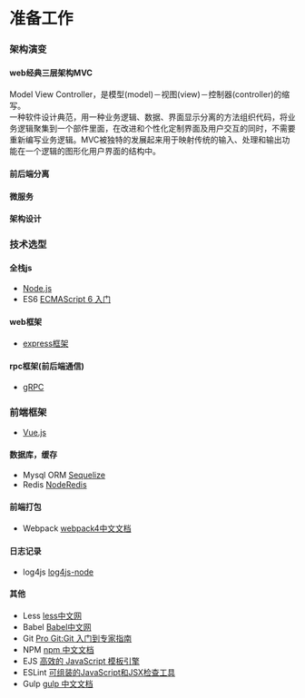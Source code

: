 # 准备工作

### 架构演变

#### web经典三层架构MVC

Model View Controller，是模型(model)－视图(view)－控制器(controller)的缩写。  
一种软件设计典范，用一种业务逻辑、数据、界面显示分离的方法组织代码，将业务逻辑聚集到一个部件里面，在改进和个性化定制界面及用户交互的同时，不需要重新编写业务逻辑。MVC被独特的发展起来用于映射传统的输入、处理和输出功能在一个逻辑的图形化用户界面的结构中。

#### 前后端分离

#### 微服务

#### 架构设计

### 技术选型

#### 全栈js 
+ [Node.js](https://nodejs.org/en/docs/)
+ ES6 [ECMAScript 6 入门](http://es6.ruanyifeng.com/)

#### web框架
+ [express框架](http://www.expressjs.com.cn/)

#### rpc框架(前后端通信)
+ [gRPC](http://doc.oschina.net/grpc?t=58008)

### 前端框架
+ [Vue.js](https://cn.vuejs.org/)

#### 数据库，缓存
+ Mysql ORM [Sequelize](http://docs.sequelizejs.com/manual/installation/getting-started.html)
+ Redis [NodeRedis](https://github.com/NodeRedis/node_redis)

#### 前端打包
+ Webpack [webpack4中文文档](https://www.webpackjs.com/concepts/)

#### 日志记录
+ log4js [log4js-node](https://github.com/log4js-node/log4js-node)

#### 其他
+ Less [less中文网](http://lesscss.cn/)
+ Babel [Babel中文网](https://babeljs.cn/)
+ Git [Pro Git:Git 入门到专家指南](https://progit.bootcss.com/)
+ NPM [npm 中文文档](https://www.npmjs.com.cn/)
+ EJS [高效的 JavaScript 模板引擎](https://ejs.bootcss.com/)
+ ESLint [可组装的JavaScript和JSX检查工具](http://eslint.cn/)
+ Gulp [gulp 中文文档](https://www.gulpjs.com.cn/)
